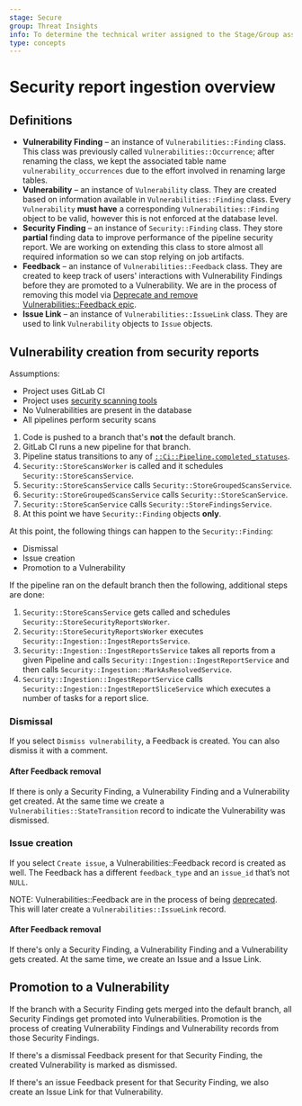 ```yaml
---
stage: Secure
group: Threat Insights
info: To determine the technical writer assigned to the Stage/Group associated with this page, see https://about.gitlab.com/handbook/engineering/ux/technical-writing/#assignments
type: concepts
---
```


# Security report ingestion overview

## Definitions

- **Vulnerability Finding** – an instance of `Vulnerabilities::Finding` class. This class was previously called `Vulnerabilities::Occurrence`; after renaming the class, we kept the associated table name `vulnerability_occurrences` due to the effort involved in renaming large tables.
- **Vulnerability** – an instance of `Vulnerability` class. They are created based on information available in `Vulnerabilities::Finding` class. Every `Vulnerability` **must have** a corresponding `Vulnerabilities::Finding` object to be valid, however this is not enforced at the database level.
- **Security Finding** – an instance of `Security::Finding` class. They store **partial** finding data to improve performance of the pipeline security report. We are working on extending this class to store almost all required information so we can stop relying on job artifacts.
- **Feedback** – an instance of `Vulnerabilities::Feedback` class. They are created to keep track of users' interactions with Vulnerability Findings before they are promoted to a Vulnerability. We are in the process of removing this model via [Deprecate and remove Vulnerabilities::Feedback epic](https://gitlab.com/groups/gitlab-org/-/epics/5629).
- **Issue Link** – an instance of `Vulnerabilities::IssueLink` class. They are used to link `Vulnerability` objects to `Issue` objects.

## Vulnerability creation from security reports

Assumptions:

- Project uses GitLab CI
- Project uses [security scanning tools](../../user/application_security)
- No Vulnerabilities are present in the database
- All pipelines perform security scans

1. Code is pushed to a branch that's **not** the default branch.
1. GitLab CI runs a new pipeline for that branch.
1. Pipeline status transitions to any of [`::Ci::Pipeline.completed_statuses`](https://gitlab.com/gitlab-org/gitlab/-/blob/354261b2fe4fc5b86d1408467beadd90e466ce0a/app/models/concerns/ci/has_status.rb#L12).
1. `Security::StoreScansWorker` is called and it schedules `Security::StoreScansService`.
1. `Security::StoreScansService` calls `Security::StoreGroupedScansService`.
1. `Security::StoreGroupedScansService` calls `Security::StoreScanService`.
1. `Security::StoreScanService` calls `Security::StoreFindingsService`.
1. At this point we have `Security::Finding` objects **only**.

At this point, the following things can happen to the `Security::Finding`:

- Dismissal
- Issue creation
- Promotion to a Vulnerability

If the pipeline ran on the default branch then the following, additional steps are done:

1. `Security::StoreScansService` gets called and schedules `Security::StoreSecurityReportsWorker`.
1. `Security::StoreSecurityReportsWorker` executes `Security::Ingestion::IngestReportsService`.
1. `Security::Ingestion::IngestReportsService` takes all reports from a given Pipeline and calls `Security::Ingestion::IngestReportService` and then calls `Security::Ingestion::MarkAsResolvedService`.
1. `Security::Ingestion::IngestReportService` calls `Security::Ingestion::IngestReportSliceService` which executes a number of tasks for a report slice.

### Dismissal

If you select `Dismiss vulnerability`, a Feedback is created. You can also dismiss it with a comment.

#### After Feedback removal

If there is only a Security Finding, a Vulnerability Finding and a Vulnerability get created. At the same time we create a `Vulnerabilities::StateTransition` record to indicate the Vulnerability was dismissed.

### Issue creation

If you select `Create issue`, a Vulnerabilities::Feedback record is created as well. The Feedback has a different `feedback_type` and an `issue_id` that’s not `NULL`.

NOTE:
Vulnerabilities::Feedback are in the process of being [deprecated](https://gitlab.com/groups/gitlab-org/-/epics/5629). This will later create a `Vulnerabilities::IssueLink` record.

#### After Feedback removal

If there's only a Security Finding, a Vulnerability Finding and a Vulnerability gets created. At the same time, we create an Issue and a Issue Link.

## Promotion to a Vulnerability

If the branch with a Security Finding gets merged into the default branch, all Security Findings get promoted into Vulnerabilities. Promotion is the process of creating Vulnerability Findings and Vulnerability records from those Security Findings.

If there's a dismissal Feedback present for that Security Finding, the created Vulnerability is marked as dismissed.

If there's an issue Feedback present for that Security Finding, we also create an Issue Link for that Vulnerability.
